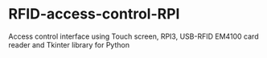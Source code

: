# RFID-access-control-RPI
Access control interface using Touch screen, RPI3, USB-RFID EM4100 card reader and Tkinter library for Python
